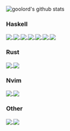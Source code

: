 ![goolord's github stats](https://github-readme-stats.vercel.app/api?username=goolord&count_private=true&show_icons=true&theme=gruvbox)

### Haskell
<a href="https://github.com/goolord/ditto"> <img align="center" src="https://github-readme-stats.vercel.app/api/pin/?username=goolord&repo=ditto&theme=gruvbox" /> </a>
<a href="https://github.com/goolord/jshark"> <img align="center" src="https://github-readme-stats.vercel.app/api/pin/?username=goolord&repo=jshark&theme=gruvbox" /> </a>
<a href="https://github.com/goolord/url-bytes"> <img align="center" src="https://github-readme-stats.vercel.app/api/pin/?username=goolord&repo=url-bytes&theme=gruvbox" /> </a>
<a href="https://github.com/goolord/checked-exceptions"> <img align="center" src="https://github-readme-stats.vercel.app/api/pin/?username=goolord&repo=checked-exceptions&theme=gruvbox" /> </a>
<a href="https://github.com/goolord/wordn"> <img align="center" src="https://github-readme-stats.vercel.app/api/pin/?username=goolord&repo=wordn&theme=gruvbox" /> </a>
<a href="https://github.com/goolord/word-array"> <img align="center" src="https://github-readme-stats.vercel.app/api/pin/?username=goolord&repo=word-array&theme=gruvbox" /> </a>
<a href="https://github.com/goolord/atrophy"> <img align="center" src="https://github-readme-stats.vercel.app/api/pin/?username=goolord&repo=atrophy&theme=gruvbox" /> </a>

### Rust
<a href="https://github.com/goolord/tundra"> <img align="center" src="https://github-readme-stats.vercel.app/api/pin/?username=goolord&repo=tundra&theme=gruvbox" /> </a>
<a href="https://github.com/goolord/creepy"> <img align="center" src="https://github-readme-stats.vercel.app/api/pin/?username=goolord&repo=creepy&theme=gruvbox" /> </a>

### Nvim
<a href="https://github.com/goolord/alpha-nvim"> <img align="center" src="https://github-readme-stats.vercel.app/api/pin/?username=goolord&repo=alpha-nvim&theme=gruvbox" /> </a>
<a href="https://github.com/goolord/nvim"> <img align="center" src="https://github-readme-stats.vercel.app/api/pin/?username=goolord&repo=nvim&theme=gruvbox" /> </a>

### Other
<a href="https://github.com/goolord/dotfiles"> <img align="center" src="https://github-readme-stats.vercel.app/api/pin/?username=goolord&repo=dotfiles&theme=gruvbox" /> </a>
<a href="https://github.com/goolord/simple-zsh-nix-shell"> <img align="center" src="https://github-readme-stats.vercel.app/api/pin/?username=goolord&repo=simple-zsh-nix-shell&theme=gruvbox" /> </a>
